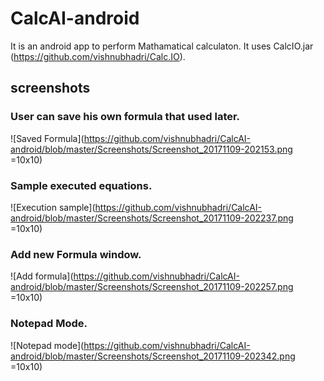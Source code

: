 # CalcAI-android
It is an android app to perform Mathamatical calculaton. It uses CalcIO.jar (https://github.com/vishnubhadri/Calc.IO).

## screenshots
### User can save his own formula that used later.
![Saved Formula](https://github.com/vishnubhadri/CalcAI-android/blob/master/Screenshots/Screenshot_20171109-202153.png =10x10)
### Sample executed equations.
![Execution sample](https://github.com/vishnubhadri/CalcAI-android/blob/master/Screenshots/Screenshot_20171109-202237.png =10x10) 
### Add new Formula window.
![Add formula](https://github.com/vishnubhadri/CalcAI-android/blob/master/Screenshots/Screenshot_20171109-202257.png =10x10) 
### Notepad Mode.
![Notepad mode](https://github.com/vishnubhadri/CalcAI-android/blob/master/Screenshots/Screenshot_20171109-202342.png =10x10)

